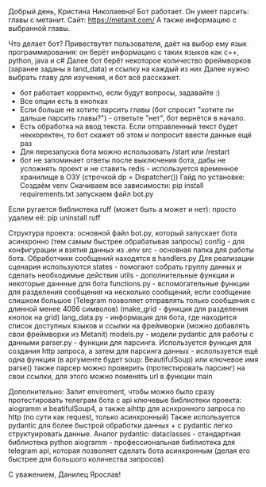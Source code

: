 Добрый день, Кристина Николаевна! Бот работает. Он умеет парсить:
главы с метанит. Сайт: https://metanit.com/
А также информацию с выбранной главы.

Что делает бот?
Привествутет пользователя, даёт на выбор ему язык программирования:
он берёт информацию с таких языков как c++, python, java и c#
Далее бот берёт некоторое количество фреймворков (заранее заданы в land_data) и ссылку на каждый из них
Далее нужно выбрать главу для изучения, и бот всё расскажет.

* бот работает корректно, если будут вопросы, задавайте :)
* Все опции есть в кнопках
* Если больше не хотите парсить главы (бот спросит "хотите ли дальше парсить главы?") - ответьте "нет", бот вернётся в начало.
* Есть обработка на ввод текста. Если отправленный текст будет неккоректен, то бот скажет об этом и попросит ввести данные ещё раз
* Для перезапуска бота можно использовать /start или /restart
* бот не запоминает ответы после выключения бота, дабы не усложнять проект и не ставить redis - используется временное хранилище в ОЗУ (строчкой dp = Dispatcher())
Гайд по установке:
Создаём venv
Скачиваем все зависимости: pip install requirements.txt
запускаем файл bot.py

Если ругается библиотека ruff (может быть а может и нет):
просто удалем её: pip uninstall ruff

Структура проекта:
основной файл bot.py, который запускает бота асинхронно (тем самым быстрее обрабатывая запросы)
config - для конфигурации и взятия данных из .env
src - основная папка для работы бота. Обработчики сообщений находятся в handlers.py
Для реализации сценария используются states - помогают собрать группу данных и сделать необходимые действия
utils - дополнительные функции и некоторые даннные для бота
functions.py - вспомогательные функции для разделения сообщения на несколько сообщений, если сообщение слишком большое 
(Telegram позволяет отправлять только сообщения с длинной менее 4096 символов)
(make_grid - функция для разделения кнопок на grid)
lang_data.py - информация для бота, где находится список доступных языков и ссылки на фреймворки (можно добавлять свои фреймворки из Metanit)
models.py - модели pydantic для работы с данными 
parser.py - функции для парсинга. Используется функция для создания http запроса, 
а затем для парсинга данных - используется ещё одна функция (в аргументе будет soup: BeautifulSoup) или ключевое имя parse()
также парсер можно проверить (протестировать парсинг) на свои ссылки, для этого можно поменять url в функции main


Дополнительно: 
Залит enviroment, чтобы можно было сразу протестировать телеграм бота с api
ключевые библиотеки проекта: aiogramm и beatifulSoup4, а также aihttp для аснхронного запроса по http (по сути как request, только асинхронный)
Также используется pydantic для более быстрой обработки данных + с pydantic легко структуировать данные. Аналог pydantic: dataclasses - стандартная библиотека python
aiogramm - профессиональная библиотека для telegram api, которая позволяет сделать бота асинхронным (делая его быстрее для большого количества запросов)

С уважением, Данилец Ярослав!
